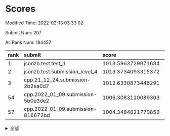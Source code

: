 # Scores

Modified Time: 2022-02-13 03:33:02

Submit Num: 207

All Rank Num: 184457

| rank |               submit               |       score        |       sigma        | pk_num |
| :--- | :--------------------------------- | :----------------- | :----------------- | :----- |
| 1    | jsonzb.test.test_1                 | 1013.5963729971634 | 0.8437440108566718 | 3563   |
| 2    | jsonzb.test.submission_level_4     | 1013.3734093315372 | 0.7945491858665973 | 3566   |
| 3    | cpp.21_12_24.submission-2b2ea0d7   | 1012.6330873446291 | 0.7863573203467568 | 3566   |
| 54   | cpp.2022_01_09.submission-5b0e3de2 | 1006.3083110089303 | 0.7381134194555578 | 3561   |
| 57   | cpp.2022_01_09.submission-816672bd | 1004.3484821770853 | 0.716897951140905  | 3561   |


<details>
<summary>全部</summary>

| rank |                 submit                 |       score        |       sigma        | pk_num |
| :--- | :------------------------------------- | :----------------- | :----------------- | :----- |
| 1    | jsonzb.test.test_1                     | 1013.5963729971634 | 0.8437440108566718 | 3563   |
| 2    | jsonzb.test.submission_level_4         | 1013.3734093315372 | 0.7945491858665973 | 3566   |
| 3    | cpp.21_12_24.submission-2b2ea0d7       | 1012.6330873446291 | 0.7863573203467568 | 3566   |
| 4    | gobigger.level_3.submission_level_3_28 | 1011.6670170868754 | 0.7794256354250787 | 3559   |
| 5    | gobigger.level_3.submission_level_3_7  | 1011.3879905348678 | 0.7635135449791957 | 3569   |
| 6    | gobigger.level_3.submission_level_3_5  | 1011.2378162818852 | 0.7549639796954606 | 3568   |
| 7    | gobigger.level_3.submission_level_3_16 | 1011.0727324082843 | 0.7644772676814083 | 3567   |
| 8    | gobigger.level_3.submission_level_3_46 | 1011.043962266773  | 0.752880560181018  | 3566   |
| 9    | gobigger.level_3.submission_level_3_1  | 1010.8537033459404 | 0.7621452123087002 | 3569   |
| 10   | gobigger.level_3.submission_level_3_38 | 1010.8358083862822 | 0.8012509821930954 | 3563   |
| 11   | gobigger.level_3.submission_level_3_29 | 1010.7706916025414 | 0.7652597001127096 | 3566   |
| 12   | gobigger.level_3.submission_level_3_4  | 1010.7492084719929 | 0.7469520590337244 | 3563   |
| 13   | gobigger.level_3.submission_level_3_32 | 1010.6997460321472 | 0.797753794484836  | 3563   |
| 14   | gobigger.level_3.submission_level_3_41 | 1010.6533775477649 | 0.7644735142328604 | 3566   |
| 15   | gobigger.level_3.submission_level_3_21 | 1010.6325925671299 | 0.7347666431843389 | 3563   |
| 16   | gobigger.level_3.submission_level_3_30 | 1010.6158101341827 | 0.7528463487180792 | 3567   |
| 17   | gobigger.level_3.submission_level_3_36 | 1010.5822761990268 | 0.7607525576078771 | 3560   |
| 18   | gobigger.level_3.submission_level_3_3  | 1010.5629809513    | 0.7614352384031017 | 3562   |
| 19   | gobigger.level_3.submission_level_3_44 | 1010.5613446699762 | 0.741250395237812  | 3565   |
| 20   | gobigger.level_3.submission_level_3_19 | 1010.2934302748    | 0.7514943373664135 | 3565   |
| 21   | gobigger.level_3.submission_level_3_14 | 1010.28877619058   | 0.730719527002344  | 3561   |
| 22   | gobigger.level_3.submission_level_3_9  | 1010.2774278507757 | 0.7353003222264795 | 3563   |
| 23   | gobigger.level_3.submission_level_3_49 | 1010.2376086540696 | 0.7519922640321133 | 3571   |
| 24   | gobigger.level_3.submission_level_3_42 | 1010.2176545912241 | 0.757434524276218  | 3567   |
| 25   | gobigger.level_3.submission_level_3_2  | 1010.2024422978513 | 0.7593107797372298 | 3560   |
| 26   | gobigger.level_3.submission_level_3_13 | 1010.1181971832862 | 0.7575352959413646 | 3568   |
| 27   | gobigger.level_3.submission_level_3_8  | 1010.0285453233064 | 0.7547122495901679 | 3563   |
| 28   | gobigger.level_3.submission_level_3_37 | 1009.9294617790895 | 0.7738172907501918 | 3565   |
| 29   | gobigger.level_3.submission_level_3_12 | 1009.8964279275588 | 0.759163512728248  | 3568   |
| 30   | gobigger.level_3.submission_level_3_33 | 1009.891749121863  | 0.7689171148104328 | 3566   |
| 31   | gobigger.level_3.submission_level_3_43 | 1009.8005675041699 | 0.7530224277268656 | 3567   |
| 32   | gobigger.level_3.submission_level_3_40 | 1009.7720860785513 | 0.7768880520898223 | 3562   |
| 33   | gobigger.level_3.submission_level_3_18 | 1009.7626686942115 | 0.7564447971577284 | 3566   |
| 34   | gobigger.level_3.submission_level_3_6  | 1009.6805278287646 | 0.7609882439505219 | 3571   |
| 35   | gobigger.level_3.submission_level_3_24 | 1009.6797385124029 | 0.7658510632507595 | 3559   |
| 36   | gobigger.level_3.submission_level_3_35 | 1009.6450708340888 | 0.7639054481469217 | 3565   |
| 37   | gobigger.level_3.submission_level_3_22 | 1009.5935944412946 | 0.7411418552012659 | 3566   |
| 38   | gobigger.level_3.submission_level_3_34 | 1009.4810375027599 | 0.7540872780735723 | 3562   |
| 39   | gobigger.level_3.submission_level_3_0  | 1009.1572896933726 | 0.760974727775703  | 3567   |
| 40   | gobigger.level_3.submission_level_3_15 | 1009.136418080626  | 0.7534325112275859 | 3559   |
| 41   | gobigger.level_3.submission_level_3_26 | 1009.0910210463007 | 0.7569088961038634 | 3564   |
| 42   | gobigger.level_3.submission_level_3_17 | 1009.0435497434702 | 0.7527899280125744 | 3568   |
| 43   | gobigger.level_3.submission_level_3_20 | 1009.0219927543768 | 0.751773320094618  | 3559   |
| 44   | gobigger.level_3.submission_level_3_25 | 1009.0067355992189 | 0.7332033328896214 | 3567   |
| 45   | gobigger.level_3.submission_level_3_11 | 1008.9803167784545 | 0.7563953386306053 | 3569   |
| 46   | gobigger.level_3.submission_level_3_45 | 1008.8638800360409 | 0.742172079396985  | 3563   |
| 47   | gobigger.level_3.submission_level_3_39 | 1008.7534801728644 | 0.7571114960311015 | 3564   |
| 48   | gobigger.level_3.submission_level_3_48 | 1008.7039511228518 | 0.7335439067556077 | 3565   |
| 49   | gobigger.level_3.submission_level_3_31 | 1008.3699207755991 | 0.7348388358863636 | 3567   |
| 50   | gobigger.level_3.submission_level_3_47 | 1008.2683301650228 | 0.7578265656764929 | 3561   |
| 51   | gobigger.level_3.submission_level_3_27 | 1008.2217093599559 | 0.7248063690430889 | 3566   |
| 52   | gobigger.level_3.submission_level_3_23 | 1008.1939490781954 | 0.7274291420971627 | 3559   |
| 53   | gobigger.level_3.submission_level_3_10 | 1007.6031936617464 | 0.7439066607846735 | 3564   |
| 54   | cpp.2022_01_09.submission-5b0e3de2     | 1006.3083110089303 | 0.7381134194555578 | 3561   |
| 55   | gobigger.level_1.submission_level_1_43 | 1004.966993277895  | 0.7315560061465912 | 3559   |
| 56   | gobigger.level_1.submission_level_1_15 | 1004.435494335953  | 0.720999052621723  | 3565   |
| 57   | cpp.2022_01_09.submission-816672bd     | 1004.3484821770853 | 0.716897951140905  | 3561   |
| 58   | gobigger.level_1.submission_level_1_41 | 1004.3376117026921 | 0.7283353354356112 | 3565   |
| 59   | gobigger.level_1.submission_level_1_6  | 1004.2667640986705 | 0.7291459630021291 | 3573   |
| 60   | gobigger.level_1.submission_level_1_32 | 1004.2665699546317 | 0.7250576458995641 | 3568   |
| 61   | gobigger.level_1.submission_level_1_21 | 1004.2450716008757 | 0.7143167261767477 | 3567   |
| 62   | gobigger.level_1.submission_level_1_23 | 1004.2266339201522 | 0.7174222421010946 | 3559   |
| 63   | gobigger.level_1.submission_level_1_10 | 1004.1791724526374 | 0.7287449867540966 | 3568   |
| 64   | gobigger.level_1.submission_level_1_25 | 1004.1119233045366 | 0.7142335442544119 | 3562   |
| 65   | gobigger.level_1.submission_level_1_37 | 1004.0296655287268 | 0.7191035397771511 | 3567   |
| 66   | gobigger.level_1.submission_level_1_44 | 1003.9828591895317 | 0.7219700074911474 | 3564   |
| 67   | gobigger.level_1.submission_level_1_20 | 1003.9476901330121 | 0.7046906724811627 | 3563   |
| 68   | gobigger.level_1.submission_level_1_36 | 1003.9133448406931 | 0.7152358826024104 | 3565   |
| 69   | gobigger.level_1.submission_level_1_12 | 1003.9117139103162 | 0.7139400719760679 | 3564   |
| 70   | gobigger.level_1.submission_level_1_47 | 1003.8061985487542 | 0.7122885455940011 | 3563   |
| 71   | gobigger.level_1.submission_level_1_3  | 1003.8048616173035 | 0.7227322631906522 | 3561   |
| 72   | gobigger.level_1.submission_level_1_45 | 1003.7410478329333 | 0.7331708202571018 | 3558   |
| 73   | gobigger.level_1.submission_level_1_28 | 1003.7383397355359 | 0.7359196036352449 | 3563   |
| 74   | gobigger.level_1.submission_level_1_22 | 1003.6193161435766 | 0.7117601744220506 | 3563   |
| 75   | gobigger.level_1.submission_level_1_42 | 1003.5762136249128 | 0.7246311593903382 | 3561   |
| 76   | gobigger.level_1.submission_level_1_13 | 1003.5470445227461 | 0.7254277284930802 | 3568   |
| 77   | gobigger.level_1.submission_level_1_26 | 1003.4951061791879 | 0.7209994138407798 | 3565   |
| 78   | gobigger.level_1.submission_level_1_49 | 1003.4945920525248 | 0.7001643467425845 | 3565   |
| 79   | gobigger.level_1.submission_level_1_14 | 1003.3533312164747 | 0.7141148222528275 | 3563   |
| 80   | gobigger.level_1.submission_level_1_24 | 1003.3284226321691 | 0.7272109416612719 | 3567   |
| 81   | gobigger.level_1.submission_level_1_5  | 1003.1389960893268 | 0.7080900846544289 | 3568   |
| 82   | gobigger.level_1.submission_level_1_39 | 1003.1137803615137 | 0.7124693000194636 | 3561   |
| 83   | gobigger.level_1.submission_level_1_2  | 1003.1005148636519 | 0.7004626219931562 | 3567   |
| 84   | gobigger.level_1.submission_level_1_16 | 1003.0049618078948 | 0.7177395731030994 | 3564   |
| 85   | gobigger.level_1.submission_level_1_4  | 1002.9604506121457 | 0.7104740060652824 | 3567   |
| 86   | gobigger.level_1.submission_level_1_27 | 1002.8851609591094 | 0.7148690043981573 | 3565   |
| 87   | gobigger.level_1.submission_level_1_33 | 1002.8808768285253 | 0.7155047762267716 | 3565   |
| 88   | gobigger.level_1.submission_level_1_18 | 1002.8203476367487 | 0.7093864226531089 | 3563   |
| 89   | gobigger.level_1.submission_level_1_11 | 1002.8025080606748 | 0.717694778932932  | 3564   |
| 90   | gobigger.level_1.submission_level_1_40 | 1002.7170365200228 | 0.7095015759598325 | 3568   |
| 91   | gobigger.level_1.submission_level_1_35 | 1002.6558978498329 | 0.7125550042654173 | 3563   |
| 92   | gobigger.level_1.submission_level_1_38 | 1002.6499038354052 | 0.7228370776578933 | 3559   |
| 93   | gobigger.level_1.submission_level_1_1  | 1002.6018547741422 | 0.71754478745272   | 3562   |
| 94   | gobigger.level_1.submission_level_1_9  | 1002.5703808123566 | 0.7054410991049742 | 3559   |
| 95   | gobigger.level_1.submission_level_1_30 | 1002.5583099476627 | 0.7272562774041749 | 3565   |
| 96   | gobigger.level_1.submission_level_1_8  | 1002.5210520902098 | 0.7114496937784457 | 3565   |
| 97   | gobigger.level_1.submission_level_1_48 | 1002.469741720717  | 0.7090897498742106 | 3562   |
| 98   | gobigger.level_1.submission_level_1_31 | 1002.4497482194546 | 0.7118041051443159 | 3559   |
| 99   | gobigger.level_1.submission_level_1_7  | 1002.4086878869267 | 0.7092316853830981 | 3565   |
| 100  | gobigger.level_1.submission_level_1_17 | 1002.2290392886911 | 0.7076564784794914 | 3560   |
| 101  | gobigger.level_1.submission_level_1_34 | 1001.9940773984965 | 0.7167237548749144 | 3565   |
| 102  | gobigger.level_1.submission_level_1_0  | 1001.9710734605504 | 0.7172859892607338 | 3565   |
| 103  | gobigger.level_1.submission_level_1_19 | 1001.9021394558821 | 0.7156656416631202 | 3565   |
| 104  | gobigger.level_1.submission_level_1_29 | 1001.6509011606676 | 0.711786183885535  | 3564   |
| 105  | gobigger.level_1.submission_level_1_46 | 1001.4176342903837 | 0.7020566144258114 | 3565   |
| 106  | gobigger.random.submission_random_0    | 997.7332393496577  | 0.6952825608677121 | 3563   |
| 107  | gobigger.random.submission_random_41   | 997.5586550873663  | 0.7174686719127525 | 3566   |
| 108  | gobigger.random.submission_random_18   | 997.2111875207097  | 0.7155273641873114 | 3565   |
| 109  | gobigger.random.submission_random_16   | 997.084996905134   | 0.7114025234697161 | 3566   |
| 110  | gobigger.random.submission_random_44   | 997.0172948478964  | 0.713993974411409  | 3562   |
| 111  | gobigger.random.submission_random_30   | 996.9041044235074  | 0.7182196829702308 | 3561   |
| 112  | gobigger.random.submission_random_27   | 996.7805455663803  | 0.719175894577312  | 3563   |
| 113  | gobigger.random.submission_random_39   | 996.559921382431   | 0.7099561959290926 | 3566   |
| 114  | gobigger.random.submission_random_19   | 996.5267411914723  | 0.7085015874396424 | 3563   |
| 115  | gobigger.random.submission_random_36   | 996.4912516204317  | 0.6992647846542511 | 3570   |
| 116  | gobigger.random.submission_random_34   | 996.2700549832983  | 0.7055143690154904 | 3568   |
| 117  | gobigger.random.submission_random_9    | 996.256840360929   | 0.7099974138096199 | 3566   |
| 118  | gobigger.random.submission_random_42   | 996.163640473125   | 0.6998349418330475 | 3570   |
| 119  | gobigger.random.submission_random_1    | 996.142841421914   | 0.7068610346841079 | 3566   |
| 120  | gobigger.random.submission_random_46   | 996.132039353231   | 0.7047429806605311 | 3563   |
| 121  | gobigger.random.submission_random_49   | 996.0448783155324  | 0.7151699316082663 | 3565   |
| 122  | gobigger.random.submission_random_29   | 996.0251999579266  | 0.7183577215240244 | 3559   |
| 123  | gobigger.random.submission_random_38   | 996.0190152855967  | 0.7172033010420952 | 3564   |
| 124  | gobigger.random.submission_random_47   | 996.0136496745712  | 0.708262791536204  | 3567   |
| 125  | gobigger.random.submission_random_26   | 995.9872806668953  | 0.6988396331441051 | 3560   |
| 126  | gobigger.random.submission_random_15   | 995.9053453969453  | 0.713111627841728  | 3567   |
| 127  | gobigger.random.submission_random_2    | 995.8806137076323  | 0.7182262683798749 | 3559   |
| 128  | gobigger.random.submission_random_45   | 995.8718879489456  | 0.7029915481795831 | 3563   |
| 129  | gobigger.random.submission_random_21   | 995.8545521798073  | 0.7152595257945522 | 3564   |
| 130  | gobigger.random.submission_random_3    | 995.8516492613818  | 0.7106463105360599 | 3569   |
| 131  | gobigger.random.submission_random_23   | 995.825044391765   | 0.7009734147493564 | 3565   |
| 132  | gobigger.random.submission_random_43   | 995.7685549627215  | 0.713036821364409  | 3568   |
| 133  | gobigger.random.submission_random_4    | 995.7562263643582  | 0.704828200230748  | 3563   |
| 134  | gobigger.random.submission_random_5    | 995.6565161482856  | 0.7077578746272495 | 3562   |
| 135  | gobigger.random.submission_random_48   | 995.6538621294268  | 0.7192445162561052 | 3565   |
| 136  | gobigger.random.submission_random_37   | 995.6305154419094  | 0.7086816337673264 | 3562   |
| 137  | gobigger.random.submission_random_7    | 995.6267649095836  | 0.7198213953029032 | 3567   |
| 138  | gobigger.random.submission_random_6    | 995.5376782385958  | 0.7077280302700732 | 3564   |
| 139  | gobigger.random.submission_random_22   | 995.502505884868   | 0.7018766194125737 | 3564   |
| 140  | gobigger.random.submission_random_35   | 995.4976561685569  | 0.7154877732519211 | 3560   |
| 141  | gobigger.random.submission_random_20   | 995.456170780715   | 0.7061845898597894 | 3563   |
| 142  | gobigger.random.submission_random_8    | 995.407117029856   | 0.7145592852630529 | 3564   |
| 143  | gobigger.random.submission_random_12   | 995.3795088091517  | 0.7063962538206615 | 3565   |
| 144  | gobigger.random.submission_random_10   | 995.3457747038016  | 0.7002136730546948 | 3567   |
| 145  | gobigger.random.submission_random_25   | 995.3418877512967  | 0.7109976694604908 | 3561   |
| 146  | gobigger.random.submission_random_13   | 995.3247120611907  | 0.7173637413848648 | 3564   |
| 147  | gobigger.random.submission_random_28   | 995.1943906430604  | 0.7257553138399853 | 3564   |
| 148  | gobigger.random.submission_random_32   | 995.1583997423114  | 0.7068451758591051 | 3565   |
| 149  | gobigger.random.submission_random_40   | 995.0494894621767  | 0.7007180992821406 | 3562   |
| 150  | gobigger.random.submission_random_14   | 995.0455126500219  | 0.7086780056030677 | 3565   |
| 151  | gobigger.random.submission_random_31   | 995.0147525895     | 0.7206668356926508 | 3567   |
| 152  | gobigger.random.submission_random_33   | 994.7265570810498  | 0.7161728484505291 | 3561   |
| 153  | gobigger.level_2.submission_level_2_5  | 994.5010928403223  | 0.7358364003690324 | 3561   |
| 154  | gobigger.level_2.submission_level_2_37 | 994.4473911404292  | 0.7320984330057244 | 3564   |
| 155  | gobigger.random.submission_random_24   | 994.2084110738183  | 0.7225868737372054 | 3565   |
| 156  | gobigger.random.submission_random_17   | 994.1580028672482  | 0.7319877827144817 | 3560   |
| 157  | gobigger.random.submission_random_11   | 994.0675663369992  | 0.7124129812251503 | 3565   |
| 158  | gobigger.level_2.submission_level_2_43 | 993.5573359591492  | 0.7163667904876005 | 3565   |
| 159  | gobigger.level_2.submission_level_2_38 | 993.4317369094136  | 0.7269962981074242 | 3567   |
| 160  | gobigger.level_2.submission_level_2_1  | 993.3487179071409  | 0.7322137515679183 | 3567   |
| 161  | gobigger.level_2.submission_level_2_17 | 993.3254872987636  | 0.7213260953634554 | 3561   |
| 162  | gobigger.level_2.submission_level_2_46 | 993.2909305804777  | 0.7279015699752982 | 3563   |
| 163  | gobigger.level_2.submission_level_2_45 | 993.1710534988598  | 0.7169930915379786 | 3566   |
| 164  | gobigger.level_2.submission_level_2_34 | 993.0049911066844  | 0.726688640786872  | 3568   |
| 165  | gobigger.level_2.submission_level_2_6  | 992.9697899135238  | 0.7266827780182644 | 3568   |
| 166  | gobigger.level_2.submission_level_2_35 | 992.8842405346395  | 0.7302968024109837 | 3563   |
| 167  | gobigger.level_2.submission_level_2_36 | 992.8159398553806  | 0.7377210076909549 | 3567   |
| 168  | gobigger.level_2.submission_level_2_0  | 992.7434330670801  | 0.7373549400053072 | 3568   |
| 169  | gobigger.level_2.submission_level_2_27 | 992.6830980308883  | 0.7442806224942969 | 3570   |
| 170  | gobigger.level_2.submission_level_2_18 | 992.5957685260615  | 0.741007952374838  | 3570   |
| 171  | gobigger.level_2.submission_level_2_7  | 992.5495261551748  | 0.7418869375160428 | 3563   |
| 172  | gobigger.level_2.submission_level_2_47 | 992.4912990890932  | 0.7394905955247648 | 3566   |
| 173  | gobigger.level_2.submission_level_2_11 | 992.4765595457762  | 0.7537163347321238 | 3561   |
| 174  | gobigger.level_2.submission_level_2_22 | 992.4610592790979  | 0.7567777732890756 | 3562   |
| 175  | gobigger.level_2.submission_level_2_29 | 992.4565824313582  | 0.7634229547866294 | 3563   |
| 176  | gobigger.level_2.submission_level_2_14 | 992.418885802062   | 0.7302617156440715 | 3567   |
| 177  | gobigger.level_2.submission_level_2_39 | 992.4106612974288  | 0.7319811694338999 | 3565   |
| 178  | gobigger.level_2.submission_level_2_20 | 992.3766114266538  | 0.7359091158162389 | 3564   |
| 179  | gobigger.level_2.submission_level_2_25 | 992.182221713474   | 0.7370959778801717 | 3563   |
| 180  | gobigger.level_2.submission_level_2_26 | 992.1689180651064  | 0.7444067526583524 | 3564   |
| 181  | gobigger.level_2.submission_level_2_28 | 992.161569381395   | 0.7279576258818106 | 3564   |
| 182  | gobigger.level_2.submission_level_2_21 | 992.1613225619756  | 0.7285672792177844 | 3564   |
| 183  | gobigger.level_2.submission_level_2_32 | 992.0890609828657  | 0.7400862820338632 | 3564   |
| 184  | gobigger.level_2.submission_level_2_40 | 991.9806518688694  | 0.7392249725588469 | 3566   |
| 185  | gobigger.level_2.submission_level_2_24 | 991.9803479322628  | 0.7249835275171931 | 3570   |
| 186  | gobigger.level_2.submission_level_2_9  | 991.970685936658   | 0.7529042822688241 | 3565   |
| 187  | gobigger.level_2.submission_level_2_42 | 991.9489721568975  | 0.7206100207086054 | 3560   |
| 188  | gobigger.level_2.submission_level_2_13 | 991.933941128332   | 0.7479063260715748 | 3564   |
| 189  | gobigger.level_2.submission_level_2_48 | 991.9148872952084  | 0.7398699972932644 | 3567   |
| 190  | gobigger.level_2.submission_level_2_2  | 991.8786788072911  | 0.7349770388937988 | 3563   |
| 191  | gobigger.level_2.submission_level_2_3  | 991.852876353956   | 0.7534821245938489 | 3564   |
| 192  | gobigger.level_2.submission_level_2_30 | 991.8275688772605  | 0.7418100358025806 | 3562   |
| 193  | gobigger.level_2.submission_level_2_10 | 991.7534310725993  | 0.750446973403327  | 3563   |
| 194  | gobigger.level_2.submission_level_2_49 | 991.6981726069802  | 0.7377169638396128 | 3570   |
| 195  | gobigger.level_2.submission_level_2_4  | 991.6507541111398  | 0.762018438660749  | 3563   |
| 196  | gobigger.level_2.submission_level_2_31 | 991.5490098581231  | 0.740334757998211  | 3561   |
| 197  | gobigger.level_2.submission_level_2_12 | 991.525634473524   | 0.7436028257094548 | 3567   |
| 198  | gobigger.level_2.submission_level_2_23 | 991.4534199224906  | 0.7479497287571928 | 3563   |
| 199  | gobigger.level_2.submission_level_2_33 | 991.1943002173817  | 0.7654933525227857 | 3562   |
| 200  | gobigger.level_2.submission_level_2_15 | 991.0641255006939  | 0.7485190943464283 | 3562   |
| 201  | gobigger.level_2.submission_level_2_19 | 991.0194982977033  | 0.7553458222330662 | 3557   |
| 202  | gobigger.level_2.submission_level_2_44 | 991.0175500650874  | 0.7538684404324959 | 3570   |
| 203  | gobigger.level_2.submission_level_2_8  | 990.8963900018451  | 0.746956292318093  | 3566   |
| 204  | gobigger.level_2.submission_level_2_16 | 990.87705293464    | 0.757461444065482  | 3570   |
| 205  | gobigger.level_2.submission_level_2_41 | 990.6233539033044  | 0.760825962039852  | 3561   |
| 206  | gobigger.none.submission_none_1        | 979.0072076946192  | 1.218228781331816  | 3571   |
| 207  | gobigger.none.submission_none_0        | 974.7424135771628  | 1.4988812523169703 | 3562   |

</details>